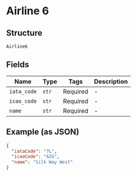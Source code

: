 
# Airline 6

## Structure

`Airline6`

## Fields

| Name | Type | Tags | Description |
|  --- | --- | --- | --- |
| `iata_code` | `str` | Required | - |
| `icao_code` | `str` | Required | - |
| `name` | `str` | Required | - |

## Example (as JSON)

```json
{
  "iataCode": "7L",
  "icaoCode": "AZG",
  "name": "Silk Way West"
}
```

